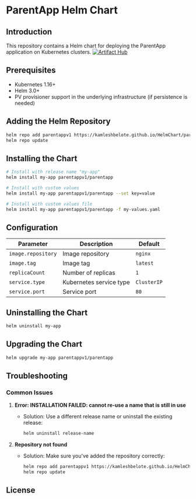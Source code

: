 # ParentApp Helm Chart

## Introduction

This repository contains a Helm chart for deploying the ParentApp application on Kubernetes clusters.
[![Artifact Hub](https://img.shields.io/endpoint?url=https://artifacthub.io/badge/repository/commonchart)](https://artifacthub.io/packages/search?repo=commonchart)


## Prerequisites

- Kubernetes 1.16+
- Helm 3.0+
- PV provisioner support in the underlying infrastructure (if persistence is needed)

## Adding the Helm Repository

```bash
helm repo add parentappv1 https://kamleshbelote.github.io/HelmChart/parentapp/
helm repo update
```

## Installing the Chart

```bash
# Install with release name "my-app"
helm install my-app parentappv1/parentapp

# Install with custom values
helm install my-app parentappv1/parentapp --set key=value

# Install with custom values file
helm install my-app parentappv1/parentapp -f my-values.yaml
```

<!-- If you encounter "cannot re-use a name that is still in use" error, choose a different release name or uninstall the existing release first -->

## Configuration

| Parameter | Description | Default |
|-----------|-------------|---------|
| `image.repository` | Image repository | `nginx` |
| `image.tag` | Image tag | `latest` |
| `replicaCount` | Number of replicas | `1` |
| `service.type` | Kubernetes service type | `ClusterIP` |
| `service.port` | Service port | `80` |

## Uninstalling the Chart

```bash
helm uninstall my-app
```

## Upgrading the Chart

```bash
helm upgrade my-app parentappv1/parentapp
```

## Troubleshooting

### Common Issues

1. **Error: INSTALLATION FAILED: cannot re-use a name that is still in use**
   - Solution: Use a different release name or uninstall the existing release:
     ```bash
     helm uninstall release-name
     ```

2. **Repository not found**
   - Solution: Make sure you've added the repository correctly:
     ```bash
     helm repo add parentappv1 https://kamleshbelote.github.io/HelmChart/parentapp/
     helm repo update
     ```

## License

<!-- Add your license information here -->